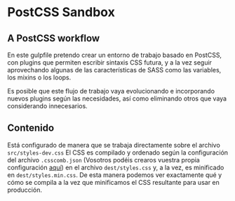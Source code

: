 # PostCSS Sandbox
## A PostCSS workflow

En este gulpfile pretendo crear un entorno de trabajo basado en PostCSS, con plugins que permiten escribir sintaxis CSS futura, y a la vez seguir aprovechando algunas de las características de SASS como las variables, los mixins o los loops.

Es posible que este flujo de trabajo vaya evolucionando e incorporando nuevos plugins según las necesidades, así como eliminando otros que vaya considerando innecesarios.


## Contenido
Está configurado de manera que se trabaja directamente sobre el archivo `src/styles-dev.css` El CSS es compilado y ordenado según la configuración del archivo `.csscomb.json` (Vosotros podéis crearos vuestra propia configuración [aquí](http://csscomb.com/config)) en el archivo `dest/styles.css` y, a la vez, es minificado en `dest/styles.min.css`. De esta manera podemos ver exactamente qué y cómo se compila a la vez que minificamos el CSS resultante para usar en producción.




